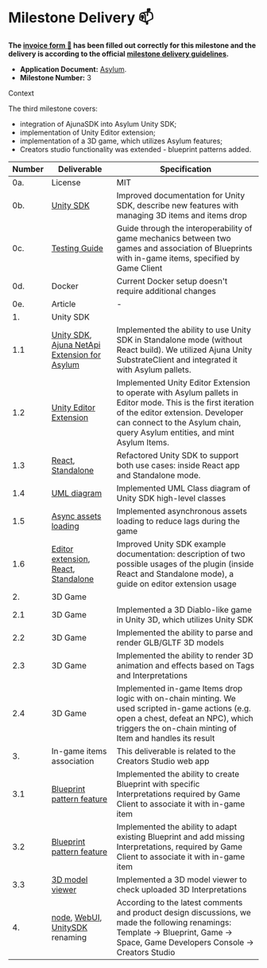 # Milestone Delivery :mailbox:

**The [invoice form :pencil:](https://docs.google.com/forms/d/e/1FAIpQLSfmNYaoCgrxyhzgoKQ0ynQvnNRoTmgApz9NrMp-hd8mhIiO0A/viewform) has been filled out correctly for this milestone and the delivery is according to the official [milestone delivery guidelines](https://github.com/w3f/Grants-Program/blob/master/docs/milestone-deliverables-guidelines.md).**  

* **Application Document:** [Asylum](https://github.com/w3f/Grants-Program/blob/master/applications/asylum_follow_up_1.md).
* **Milestone Number:** 3

Context

The third milestone covers:
 - integration of AjunaSDK into Asylum Unity SDK;
 - implementation of Unity Editor extension;
 - implementation of a 3D game, which utilizes Asylum features;
 - Creators studio functionality was extended - blueprint patterns added.


| Number | Deliverable               | Specification                                                                                                                                                                                                                                                      |
| ------ | ------------------------- | ------------------------------------------------------------------------------------------------------------------------------------------------------------------------------------------------------------------------------------------------------------------ |
| 0a.    | License                   | MIT                                                                                                                                                                                                                                                                |
| 0b.    | [Unity SDK](https://gitlab.com/asylum-space/asylum-unity-sdk/-/tree/main/Docs)| Improved documentation for Unity SDK, describe new features with managing 3D items and items drop                                                                                                                                                                   |
| 0c.    | [Testing Guide](https://gitlab.com/asylum-space/asylum-ui/-/blob/main/docs/testing-guide-patterns.md)             | Guide through the interoperability of game mechanics between two games and association of Blueprints with in-game items, specified by Game Client                                                                                                                  |
| 0d.    | Docker| Current Docker setup doesn't require additional changes                                                                                                                                                                                                            |
| 0e.    | Article | -                                                                                                                                                                                                                                                                  |
| 1.     | Unity SDK                 |                                                                                                                                                                                                                                                                    |
| 1.1    | [Unity SDK](https://gitlab.com/asylum-space/asylum-unity-sdk/-/commit/dc5f18fbace0b6051e14b396a2191e851c8bcfa8), [Ajuna NetApi Extension for Asylum](https://gitlab.com/asylum-space/asylum-net-api)| Implemented the ability to use Unity SDK in Standalone mode (without React build). We utilized Ajuna Unity SubstrateClient and integrated it with Asylum pallets.                                                                                          |
| 1.2    | [Unity Editor Extension](https://gitlab.com/asylum-space/asylum-unity-sdk/-/blob/main/AsylumSDK/AsylumPlugin.cs) | Implemented Unity Editor Extension to operate with Asylum pallets in Editor mode. This is the first iteration of the editor extension. Developer can connect to the Asylum chain, query Asylum entities, and mint Asylum Items. |
| 1.3    | [React](https://gitlab.com/asylum-space/asylum-unity-sdk/-/blob/main/AsylumSDK/ReactClient.cs), [Standalone](https://gitlab.com/asylum-space/asylum-unity-sdk/-/blob/main/AsylumSDK/StandaloneClient.cs) | Refactored Unity SDK to support both use cases: inside React app and Standalone mode.                                                                                                                                                                                |
| 1.4    | [UML diagram](https://gitlab.com/asylum-space/asylum-unity-sdk/-/blob/main/Docs/img/UML.png) | Implemented UML Class diagram of Unity SDK high-level classes                                                                                                                                                                                                        |
| 1.5    | [Async assets loading](https://gitlab.com/asylum-space/asylum-unity-sdk/-/blob/main/AsylumSDK/AsylumInterpretationAsyncHandler.cs) | Implemented asynchronous assets loading to reduce lags during the game                                                                                                                                                                                               |
| 1.6    | [Editor extension](https://gitlab.com/asylum-space/asylum-unity-sdk/-/blob/main/Docs/AsylumPluginEditor.md), [React](https://gitlab.com/asylum-space/asylum-unity-sdk/-/blob/main/Docs/ReactClient.md), [Standalone](https://gitlab.com/asylum-space/asylum-unity-sdk/-/blob/main/Docs/StandaloneClient.md) | Improved Unity SDK example documentation: description of two possible usages of the plugin (inside React and Standalone mode), a guide on editor extension usage                                                                                                              |
| 2.     | 3D Game                   |                                                                                                                                                                                                                                                                    |
| 2.1    | 3D Game | Implemented a 3D Diablo-like game in Unity 3D, which utilizes Unity SDK                                                                                                                                                                                              |
| 2.2    | 3D Game | Implemented the ability to parse and render GLB/GLTF 3D models                                                                                                                                                                                                       |
| 2.3    | 3D Game | Implemented the ability to render 3D animation and effects based on Tags and Interpretations                                                                                                                                                                         |
| 2.4    | 3D Game | Implemented in-game Items drop logic with on-chain minting. We used scripted in-game actions (e.g. open a chest, defeat an NPC), which triggers the on-chain minting of Item and handles its result                                                            |
| 3.     | In-game items association | This deliverable is related to the Creators Studio web app                                                                                                                                                                                                         |
| 3.1    | [Blueprint pattern feature](https://gitlab.com/asylum-space/asylum-ui/-/commit/736f86fb4036afd464cb3ab139cfb626f318df78) | Implemented the ability to create Blueprint with specific Interpretations required by Game Client to associate it with in-game item                                                                                                                                  |
| 3.2    | [Blueprint pattern feature](https://gitlab.com/asylum-space/asylum-ui/-/commit/736f86fb4036afd464cb3ab139cfb626f318df78) | Implemented the ability to adapt existing Blueprint and add missing Interpretations, required by Game Client to associate it with in-game item                                                                                                                       |
| 3.3    | [3D model viewer](https://gitlab.com/asylum-space/asylum-ui/-/commit/28807b7727461ce004ddb7ba30634bf1c1535c20) | Implemented a 3D model viewer to check uploaded 3D Interpretations                                                                                                                                                                                                   |
| 4.     | [node](https://gitlab.com/asylum-space/asylum-item-nft/-/commit/3fde1677386e1f84aa11c438d14f0adf297b55d4), [WebUI](https://gitlab.com/asylum-space/asylum-ui/-/commit/cd2eb4cf55232402706541e4e25be6b48df1a93a), [UnitySDK](https://gitlab.com/asylum-space/asylum-unity-sdk/-/commit/093b6872d59e7ddbce8ee5ec686e602475ed2a58) renaming | According to the latest comments and product design discussions, we made the following renamings: Template -> Blueprint, Game -> Space, Game Developers Console -> Creators Studio                                                                           |